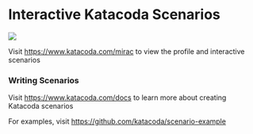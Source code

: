 # Interactive Katacoda Scenarios

[![](http://shields.katacoda.com/katacoda/mirac/count.svg)](https://www.katacoda.com/mirac "Get your profile on Katacoda.com")

Visit https://www.katacoda.com/mirac to view the profile and interactive scenarios

### Writing Scenarios
Visit https://www.katacoda.com/docs to learn more about creating Katacoda scenarios

For examples, visit https://github.com/katacoda/scenario-example
